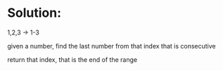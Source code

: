 # Solution:

1,2,3 -> 1-3

given a number, find the last number from that index that is consecutive

return that index, that is the end of the range